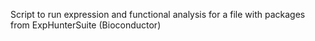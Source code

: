 Script to run expression and functional analysis for a file with packages from ExpHunterSuite (Bioconductor)
